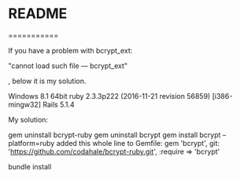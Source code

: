 # README

===========

If you have a problem with bcrypt_ext:

"cannot load such file — bcrypt_ext"

, below it is my solution.

Windows 8.1 64bit
ruby 2.3.3p222 (2016-11-21 revision 56859) [i386-mingw32]
Rails 5.1.4

My solution:

gem uninstall bcrypt-ruby
gem uninstall bcrypt
gem install bcrypt –platform=ruby
added this whole line to Gemfile:
gem 'bcrypt', git: 'https://github.com/codahale/bcrypt-ruby.git', :require => 'bcrypt'

bundle install